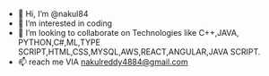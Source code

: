 - 👋 Hi, I’m @nakul84
- 👀 I’m interested in coding
- 💞️ I’m looking to collaborate on Technologies like C++,JAVA, PYTHON,C#,ML,TYPE SCRIPT,HTML,CSS,MYSQL,AWS,REACT,ANGULAR,JAVA SCRIPT.
- 📫 reach me VIA nakulreddy4884@gmail.com

<!---
nakul84/nakul84 is a ✨ special ✨ repository because its `README.md` (this file) appears on your GitHub profile.
You can click the Preview link to take a look at your changes.
--->
